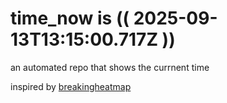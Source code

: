 # time_now is (( 2025-09-13T13:15:00.717Z ))

an automated repo that shows the currnent time

inspired by [breakingheatmap](https://github.com/breakingheatmap/breakingheatmap)